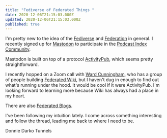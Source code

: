 ```yaml
---
title: "Fediverse of Federated Things "
date: 2020-12-06T21:15:03.000Z
updated: 2020-12-06T21:15:03.000Z
published: true
---
```


I'm pretty new to the idea of the [Fediverse](https://en.wikipedia.org/wiki/Fediverse) and [Federation](https://en.wikipedia.org/wiki/Federation_(information_technology)) in general. I recently signed up for [Mastodon](https://joinmastodon.org/) to participate in the [Podcast Index Community](https://podcastindex.social/about). 

Mastodon is built on top of a protocol [ActivityPub](https://www.w3.org/TR/activitypub/), which seems pretty straightforward.

I recently hopped on a Zoom call with [Ward Cunningham](https://twitter.com/WardCunningham), who has a group of people building [Federated Wiki](https://wiki.p2pfoundation.net/Federated_Wiki), but I haven't dug in enough to find out what's running under the hood. It would be cool if it were ActivityPub. I'm looking forward to learning more because Wiki has always had a place in my heart.

There are also [Federated Blogs](https://wiki.p2pfoundation.net/Federated_Blog).

I've been following my intuition lately. I come across something interesting and follow the thread, leading me back to where I need to be.

Donnie Darko Tunnels


